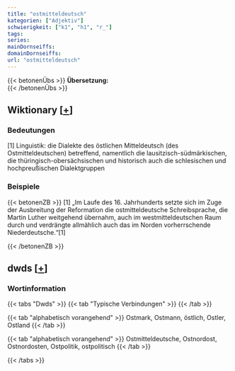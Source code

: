 ```yaml
---
title: "ostmitteldeutsch"
kategorien: ["Adjektiv"]
schwierigkeit: ["k1", "h1", "r_"]
tags:
series:
mainDornseiffs:
domainDornseiffs:
url: "ostmitteldeutsch"
---
```


{{< betonenÜbs >}}
**Übersetzung:**  
{{< /betonenÜbs >}}

## Wiktionary [[+](https://de.wiktionary.org/wiki/ostmitteldeutsch)]

### Bedeutungen
[1] Linguistik: die Dialekte des östlichen Mitteldeutsch (des Ostmitteldeutschen) betreffend, namentlich die lausitzisch-südmärkischen, die thüringisch-obersächsischen und historisch auch die schlesischen und hochpreußischen Dialektgruppen  

### Beispiele
{{< betonenZB >}}
[1] „Im Laufe des 16. Jahrhunderts setzte sich im Zuge der Ausbreitung der Reformation die ostmitteldeutsche Schreibsprache, die Martin Luther weitgehend übernahm, auch im westmitteldeutschen Raum durch und verdrängte allmählich auch das im Norden vorherrschende Niederdeutsche.“[1]  

{{< /betonenZB >}}


## dwds [[+](https://www.dwds.de/wb/ostmitteldeutsch)]

### Wortinformation
{{< tabs "Dwds" >}}
{{< tab "Typische Verbindungen" >}}
{{< /tab >}}

{{< tab "alphabetisch vorangehend" >}}
Ostmark, Ostmann, östlich, Ostler, Ostland
{{< /tab >}}

{{< tab "alphabetisch vorangehend" >}}
Ostmitteldeutsche, Ostnordost, Ostnordosten, Ostpolitik, ostpolitisch
{{< /tab >}}

{{< /tabs >}}

